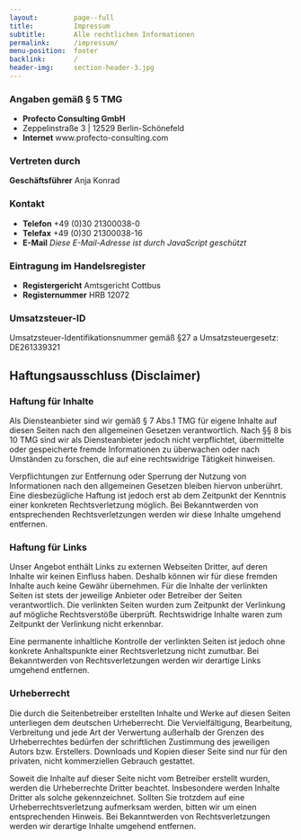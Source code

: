 ```yaml
---
layout:         page--full
title:          Impressum
subtitle:       Alle rechtlichen Informationen
permalink:      /impressum/
menu-position:  footer
backlink:       /
header-img:     section-header-3.jpg
---
```


### Angaben gemäß § 5 TMG

<ul class="o-list-bare">
    <li><strong class="u-c-primary">Profecto Consulting GmbH</strong></li>
    <li>Zeppelinstraße 3 | 12529 Berlin-Schönefeld</li>
    <li><strong>Internet</strong> www.profecto-consulting.com</li>
</ul>

### Vertreten durch

<strong>Geschäftsführer</strong> Anja Konrad

### Kontakt

<ul class="o-list-bare">
    <li><strong>Telefon</strong> +49 (0)30 21300038-0</li>
    <li><strong>Telefax</strong> +49 (0)30 21300038-16</li>
    <li><strong>E-Mail</strong> <noscript defuscate data-name="office" data-domain="profecto-consulting.com"><em>Diese E-Mail-Adresse ist durch JavaScript geschützt</em></noscript></li>
</ul>

### Eintragung im Handelsregister

<ul class="o-list-bare">
    <li><strong>Registergericht</strong> Amtsgericht Cottbus</li>
    <li><strong>Registernummer</strong> HRB 12072</li>
</ul>

### Umsatzsteuer-ID

Umsatzsteuer-Identifikationsnummer gemäß §27 a Umsatzsteuergesetz: DE261339321

## Haftungsausschluss (Disclaimer)

### Haftung für Inhalte

Als Diensteanbieter sind wir gemäß § 7 Abs.1 TMG für eigene Inhalte auf diesen Seiten nach den allgemeinen Gesetzen verantwortlich. Nach §§ 8 bis 10 TMG sind wir als Diensteanbieter jedoch nicht verpflichtet, übermittelte oder gespeicherte fremde Informationen zu überwachen oder nach Umständen zu forschen, die auf eine rechtswidrige Tätigkeit hinweisen.

Verpflichtungen zur Entfernung oder Sperrung der Nutzung von Informationen nach den allgemeinen Gesetzen bleiben hiervon unberührt. Eine diesbezügliche Haftung ist jedoch erst ab dem Zeitpunkt der Kenntnis einer konkreten Rechtsverletzung möglich. Bei Bekanntwerden von entsprechenden Rechtsverletzungen werden wir diese Inhalte umgehend entfernen.

### Haftung für Links

Unser Angebot enthält Links zu externen Webseiten Dritter, auf deren Inhalte wir keinen Einfluss haben. Deshalb können wir für diese fremden Inhalte auch keine Gewähr übernehmen. Für die Inhalte der verlinkten Seiten ist stets der jeweilige Anbieter oder Betreiber der Seiten verantwortlich. Die verlinkten Seiten wurden zum Zeitpunkt der Verlinkung auf mögliche Rechtsverstöße überprüft. Rechtswidrige Inhalte waren zum Zeitpunkt der Verlinkung nicht erkennbar.

Eine permanente inhaltliche Kontrolle der verlinkten Seiten ist jedoch ohne konkrete Anhaltspunkte einer Rechtsverletzung nicht zumutbar. Bei Bekanntwerden von Rechtsverletzungen werden wir derartige Links umgehend entfernen.

### Urheberrecht

Die durch die Seitenbetreiber erstellten Inhalte und Werke auf diesen Seiten unterliegen dem deutschen Urheberrecht. Die Vervielfältigung, Bearbeitung, Verbreitung und jede Art der Verwertung außerhalb der Grenzen des Urheberrechtes bedürfen der schriftlichen Zustimmung des jeweiligen Autors bzw. Erstellers. Downloads und Kopien dieser Seite sind nur für den privaten, nicht kommerziellen Gebrauch gestattet.

Soweit die Inhalte auf dieser Seite nicht vom Betreiber erstellt wurden, werden die Urheberrechte Dritter beachtet. Insbesondere werden Inhalte Dritter als solche gekennzeichnet. Sollten Sie trotzdem auf eine Urheberrechtsverletzung aufmerksam werden, bitten wir um einen entsprechenden Hinweis. Bei Bekanntwerden von Rechtsverletzungen werden wir derartige Inhalte umgehend entfernen.
